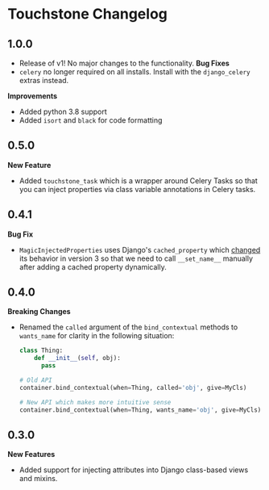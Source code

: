 # Touchstone Changelog

## 1.0.0
* Release of v1! No major changes to the functionality.
**Bug Fixes**
* `celery` no longer required on all installs. Install with the `django_celery` extras instead.

**Improvements**
* Added python 3.8 support
* Added `isort` and `black` for code formatting

## 0.5.0
**New Feature**
* Added `touchstone_task` which is a wrapper around Celery Tasks so that you can inject
properties via class variable annotations in Celery tasks.

## 0.4.1
**Bug Fix**
* `MagicInjectedProperties` uses Django's `cached_property` which [changed](https://github.com/django/django/commit/06076999026091cf007d8ea69146340a361259f8#diff-31c53995d28395e13d586859808522f6) 
its behavior in version 3 so that we need to call `__set_name__` manually after adding a cached property dynamically. 

## 0.4.0
**Breaking Changes**
* Renamed the `called` argument of the `bind_contextual` methods to `wants_name`
  for clarity in the following situation:
  ```python
  class Thing:
      def __init__(self, obj):
        pass

  # Old API
  container.bind_contextual(when=Thing, called='obj', give=MyCls)

  # New API which makes more intuitive sense
  container.bind_contextual(when=Thing, wants_name='obj', give=MyCls)
  ```

## 0.3.0
**New Features**
* Added support for injecting attributes into Django class-based views and mixins.
